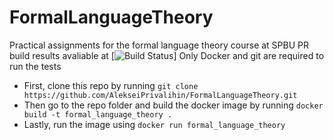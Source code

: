 # FormalLanguageTheory
Practical assignments for the formal language theory course at SPBU
PR build results avaliable at 
[![Build Status](https://travis-ci.org/github/AlekseiPrivalihin/FormalLanguageTheory/pull_requests)]
Only Docker and git are required to run the tests
 - First, clone this repo by running
   `git clone https://github.com/AlekseiPrivalihin/FormalLanguageTheory.git`
 - Then go to the repo folder and build the docker image by running
   `docker build -t formal_language_theory .`
 - Lastly, run the image using
   `docker run formal_language_theory`